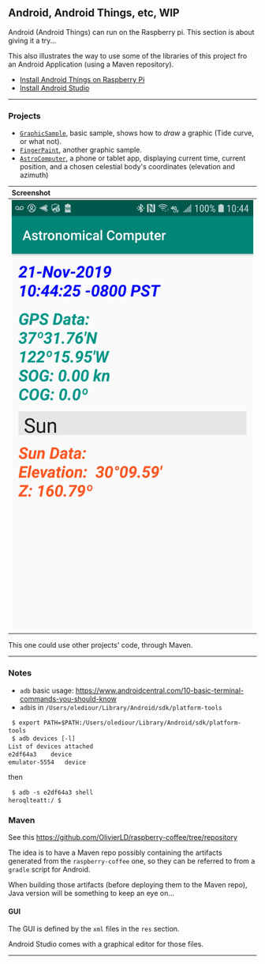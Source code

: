 ## Android, Android Things, etc, WIP
Android (Android Things) can run on the Raspberry pi.
This section is about giving it a try...

This also illustrates the way to use some of the libraries of this project
fro an Android Application (using a Maven repository).

- [Install Android Things on Raspberry Pi](https://developer.android.com/things/hardware/raspberrypi)
- [Install Android Studio](https://developer.android.com/studio/install)

---
### Projects
- [`GraphicSample`](./GraphicSample), basic sample, shows how to _draw_ a graphic (Tide curve, or what not).
- [`FingerPaint`](.FingerPaint), another graphic sample.
- [`AstroComputer`](./AstroComputer), a phone or tablet app, displaying current time, current position, and a chosen celestial body's coordinates (elevation and azimuth)

| Screenshot |
|:-----------|
| ![Astro](./Screenshot_Astro_Computer.jpg) |

This one could use other projects' code, through Maven.

---

### Notes
- `adb` basic usage: <https://www.androidcentral.com/10-basic-terminal-commands-you-should-know>
- `adb`is in `/Users/olediour/Library/Android/sdk/platform-tools`

```
 $ export PATH=$PATH:/Users/olediour/Library/Android/sdk/platform-tools
 $ adb devices [-l]
List of devices attached
e2df64a3	device
emulator-5554	device
```
then
```
 $ adb -s e2df64a3 shell
heroqlteatt:/ $
```

### Maven
See this <https://github.com/OlivierLD/raspberry-coffee/tree/repository>

The idea is to have a Maven repo possibly containing the artifacts generated from the `raspberry-coffee` one,
so they can be referred to from a `gradle` script for Android.

When building those artifacts (before deploying them to the Maven repo), Java version will be something to keep an eye on...

#### GUI
The GUI is defined by the `xml` files in the `res` section.

Android Studio comes with a graphical editor for those files.

---
